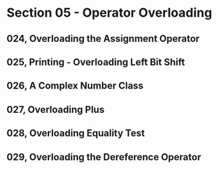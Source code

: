 # Section 05 - Operator Overloading

## 024, Overloading the Assignment Operator

## 025, Printing - Overloading Left Bit Shift

## 026, A Complex Number Class

## 027, Overloading Plus

## 028, Overloading Equality Test

## 029, Overloading the Dereference Operator
